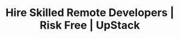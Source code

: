 ---
name: upstackhq
host: upstackhq.com
origin: https://upstackhq.com
pathname: /
search: ''
href: https://upstackhq.com/
title: Hire Skilled Remote Developers | Risk Free | UpStack
ogTitle: ''
twitterTitle: ''
description: >-
  Expand your remote development team with Upstacks vetted professionals. We'll
  help your company hire exceptional talent quickly and securely.
ogDescription: ''
image: ''
ogImage: ''
twitterImage: ''
keywords: ''

---
